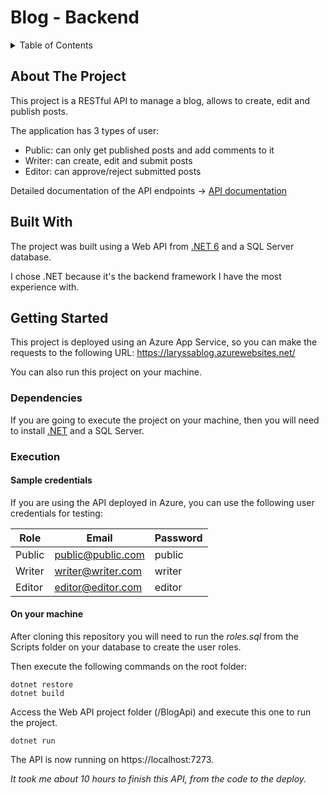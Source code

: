 # Blog - Backend

<details>
  <summary>Table of Contents</summary>
  <ol>
    <li>
      <a href="#about-the-project">About The Project</a>
    </li>
    <li><a href="#built-with">Built With</a></li>
    <li>
      <a href="#getting-started">Getting Started</a>
      <ul>
        <li><a href="#dependencies">Dependencies</a></li>
        <li><a href="#execution">Execution</a></li>
      </ul>
    </li>
  </ol>
</details>

## About The Project

This project is a RESTful API to manage a blog, allows to create, edit and publish posts.

The application has 3 types of user:

- Public: can only get published posts and add comments to it
- Writer: can create, edit and submit posts
- Editor: can approve/reject submitted posts

Detailed documentation of the API endpoints -> [API documentation](https://laryssacarvalho.github.io/blog-backend/)

## Built With

The project was built using a Web API from [.NET 6](https://dotnet.microsoft.com/en-us/) and a SQL Server database.

I chose .NET because it's the backend framework I have the most experience with.

## Getting Started

This project is deployed using an Azure App Service, so you can make the requests to the following URL: https://laryssablog.azurewebsites.net/

You can also run this project on your machine.

### Dependencies

If you are going to execute the project on your machine, then you will need to install [.NET](https://dotnet.microsoft.com/en-us/download) and a SQL Server.

### Execution

#### Sample credentials

If you are using the API deployed in Azure, you can use the following user credentials for testing:

| Role | Email | Password |
|---|---|---|
| Public | public@public.com | public |
| Writer | writer@writer.com | writer |
| Editor | editor@editor.com | editor |

#### On your machine

After cloning this repository you will need to run the *roles.sql* from the Scripts folder on your database to create the user roles. 

Then execute the following commands on the root folder:

```
dotnet restore
dotnet build
```

Access the Web API project folder (/BlogApi) and execute this one to run the project.
```
dotnet run
```
The API is now running on https://localhost:7273.


*It took me about 10 hours to finish this API, from the code to the deploy.*